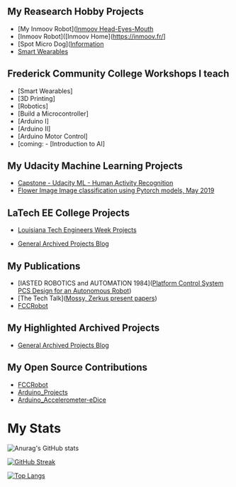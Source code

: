 ## My Reasearch Hobby Projects

- [My Inmoov Robot]([Inmoov Head-Eyes-Mouth](myhobbies/inmoov/inmoov-README.md)
- [Inmoov Robot]([Inmoov Home](<https://inmoov.fr/>]
- [Spot Micro Dog]([Information](https://spotmicroai.readthedocs.io/en/latest/)
- [Smart Wearables](https://www.waveshare.com/product/displays/lcd-oled/lcd-oled-3/1.28inch-touch-lcd.htm)

## Frederick Community College Workshops I teach

- [Smart Wearables]
- [3D Printing]
- [Robotics]
- [Build a Microcontroller]
- [Arduino I]
- [Arduino II]
- [Arduino Motor Control]
- [coming: - [Introduction to AI]

## My Udacity Machine Learning Projects

- [Capstone - Udacity ML - Human Activity Recognition](https://github.com/gmossy/human-activity-recognition/blob/master/Human%20Activity%20Recognizer%20A%20Capstone%20Project%20for%20Machine%20Learning%20Nanodegree%20at%20Udacity.pdf)
- [Flower Image Image classification using Pytorch models, May 2019](https://github.com/gmossy/flower-image-classifier-pytorch)


## LaTech EE College Projects

- [Louisiana Tech Engineers Week Projects](universityprojects/VoiceRecognition/latech-voicerecognition/latech-voice-README.md)


- [General Archived Projects Blog](https://gmossy.wordpress.com/)

## My Publications

- [IASTED ROBOTICS and AUTOMATION 1984]([Platform Control System PCS Design for an Autonomous Robot](publications/iasted/IASTED.pdf))
- [The Tech Talk]([Mossy, Zerkus present papers](publications/iasted/IASTED-2.pdf))
- [FCCRobot](https://github.com/gmossy)


## My Highlighted Archived Projects

- [General Archived Projects Blog](https://gmossy.wordpress.com/)

## My Open Source Contributions
- [FCCRobot](https://github.com/gmossy)
- [Arduino_Projects](https://github.com/gmossy)
- [Arduino_Accelerometer-eDice](https://github.com/gmossy/Accelerometer-eDice/blob/master/The%20Arduino%20Dice%20Project.pdf)

# My Stats

![Anurag's GitHub stats](https://github-readme-stats.vercel.app/api?username=gmossy&show_icons=true&theme=radical)

[![GitHub Streak](http://github-readme-streak-stats.herokuapp.com?user=gmossy&theme=dark&background=000000)](https://git.io/streak-stats)

[![Top Langs](https://github-readme-stats.vercel.app/api/top-langs/?username=gmossy&layout=compact&theme=vision-friendly-dark)](https://github.com/anuraghazra/github-readme-stats)

<!--
**gmossy/gmossy** is a ✨ _special_ ✨ repository because its `README.md` (this file) appears on your GitHub profile.

Here are some ideas to get you started:

- 🔭 I’m currently working on ... AI and Robotics
- 🌱 I’m currently learning ...
- 👯 I’m looking to collaborate on ...
- 🤔 I’m looking for help with ...
- 💬 Ask me about ... AI,  Robotics, Arduino, 3D printing
- 📫 How to reach me: ... email
- 😄 Pronouns: ... just call me Glenn
- ⚡ Fun fact: ... i'm a jazz pianoist
-->
